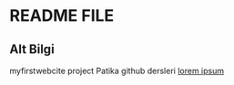 # README FILE

## Alt Bilgi
myfirstwebcite project
Patika github dersleri
[lorem ipsum](http://google.com)
